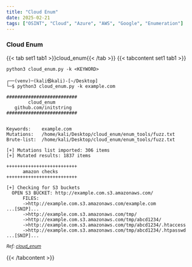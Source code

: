 ```yaml
---
title: "Cloud Enum"
date: 2025-02-21
tags: ["OSINT", "Cloud", "Azure", "AWS", "Google", "Enumeration"]
---
```


### Cloud Enum

{{< tab set1 tab1 >}}cloud_enum{{< /tab >}}
{{< tabcontent set1 tab1 >}}

```console
python3 cloud_enum.py -k <KEYWORD>
```

```console {class="sample-code"}
┌──(venv)─(kali㉿kali)-[~/Desktop]
└─$ python3 cloud_enum.py -k example.com

##########################
        cloud_enum
   github.com/initstring
##########################


Keywords:    example.com
Mutations:   /home/kali/Desktop/cloud_enum/enum_tools/fuzz.txt
Brute-list:  /home/kali/Desktop/cloud_enum/enum_tools/fuzz.txt

[+] Mutations list imported: 306 items
[+] Mutated results: 1837 items

++++++++++++++++++++++++++
      amazon checks
++++++++++++++++++++++++++

[+] Checking for S3 buckets
  OPEN S3 BUCKET: http://example.com.s3.amazonaws.com/
      FILES:
      ->http://example.com.s3.amazonaws.com/example.com
...[SNIP]...
      ->http://example.com.s3.amazonaws.com/tmp/
      ->http://example.com.s3.amazonaws.com/tmp/abcd1234/
      ->http://example.com.s3.amazonaws.com/tmp/abcd1234/.htaccess
      ->http://example.com.s3.amazonaws.com/tmp/abcd1234/.htpasswd
...[SNIP]...
```

<small>*Ref: [cloud_enum](https://github.com/initstring/cloud_enum)*</small>

{{< /tabcontent >}}
